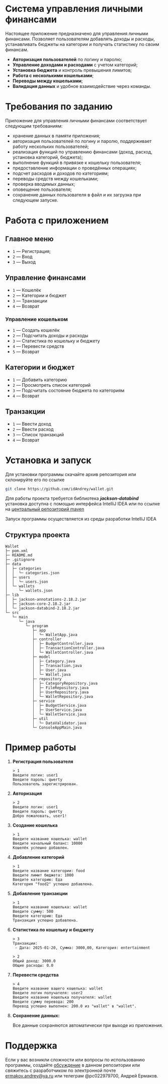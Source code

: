 # Система управления личными финансами

Настоящее приложение предназначено для управления личными финансами.
Позволяет пользователям добавлять доходы и расходы, устанавливать бюджеты на категории и получать статистику по своим финансам.

- **Авторизация пользователей** по логину и паролю;
- **Управление доходами и расходами** с учетом категорий;
- **Установка бюджета** и контроль превышения лимитов;
- **Работа с несколькими кошельками**;
- **Переводы между кошельками**;
- **Валидация данных** и удобное взаимодействие через команды.

# Требования по заданию
Приложение для управления личными финансами соответствует следующим требованиям:
- хранение данных в памяти приложения;
- авторизация пользователей по логину и паролю, поддерживает работу нескольких пользователей;
- реализация функций по управлению финансами (доход, расход, установка категорий, бюджета);
- выполнение функций в привязке к кошельку пользователя;
- предоставление информации о проведённых операциях;
- подсчет расходов и доходов по категориям;
- переводы средств между кошельками;
- проверка вводимых данных;
- оповещение пользователя;
- сохранение данных пользователя в файл и их загрузка при следующем запуске.

# Работа с приложением

## Главное меню
- `1` — Регистрация;
- `2` — Вход
- `3` — Выход

## Управление финансами
- `1` — Кошелёк
- `2` — Категории и бюджет
- `3` — Транзакции
- `4` — Возврат

### Управление кошельком
- `1` — Создать кошелёк
- `2` — Подсчитать доходы и расходы
- `3` — Статистика по кошельку и бюджету
- `4` — Перевести средств
- `5` — Возврат

## Категории и бюджет
- `1` — Добавить категорию
- `2` — Просмотреть список категорий
- `3` — Подсчитать состояние бюджета по категориям
- `4` — Возврат

## Транзакции
- `1` — Ввести доход
- `2` — Ввести расход
- `3` — Список транзакций
- `4` — Возврат

# Установка и запуск

Для установки программы скачайте архив репозитория или склонируйте его по ссылке
```bash
git clone https://github.com/idAndrey/wallet.git  
```  
Для работы проекта требуется библиотека ***jackson-databind***  
установка доступна с помощью интерфейса IntelliJ IDEA
или по ссылке на <a href="https://repo1.maven.org/maven2/com/fasterxml/jackson/core/jackson-annotations/2.18.2/">центральный репозиторий maven</a>

Запуск программы осуществляется из среды разработки IntelliJ IDEA

## Структура проекта

```plaintext
Wallet
├─ pom.xml                 
├─ README.md               
├─ .gitignore
├─ data
│  ├─ categories
│  │  └─ categories.json
│  ├─ users
│  │  └─ users.json
│  └─ wallets
│     └─ wallets.json
├─ lib
│  ├─ jackson-annotations-2.18.2.jar
│  ├─ jackson-core-2.18.2.jar
│  └─ jackson-databind-2.18.2.jar
└─ src
   └─ main
      └─ java
         └─ program
            ├─ app
            │  └─ WalletApp.java
            ├─ controller
            │  ├─ BudgetController.java
            │  ├─ TransactionController.java
            │  └─ WalletController.java
            ├─ model
            │  ├─ Category.java
            │  ├─ Transaction.java
            │  ├─ User.java
            │  └─ Wallet.java
            ├─ repository
            │  ├─ CategoryRepository.java
            │  ├─ FileRepository.java
            │  ├─ UserRepository.java
            │  └─ WalletRepository.java
            ├─ service
            │  ├─ BudgetService.java
            │  ├─ UserService.java
            │  └─ WalletService.java
            ├─ util
            │  └─ DataValidator.java
            └─ ConsoleAppMain.java
```

# Пример работы

1. **Регистрация пользователя**

   ```
   > 1
   Введите логин: user1
   Введите пароль: qwerty
   Пользователь зарегистрирован.
   ```

2. **Авторизация**

   ```
   > 2
   Введите логин: user1
   Введите пароль: qwerty
   Добро пожаловать, user1!
   ```

3. **Создание кошелька**

   ```
   > 1
   Введите название кошелька: wallet
   Введите начальный баланс: 10000
   Кошелёк успешно добавлен.
   ```

4. **Добавление категорий**

   ```
   > 1
   Введите название категории: food
   Введите лимит бюджета: 1000
   Введите категорию: Еда
   Категория "food2" успешно добавлена.
   ```

4. **Добавление транзакции**

   ```
   > 1
   Введите название кошелька: wallet
   Введите сумму: 500
   Введите категорию: Еда
   Транзакция успешно добавлена.
   ```

5. **Статистика по кошельку и бюджету**

   ```
   > 3
   Транзакции:
    - Дата: 2025-01-20, Сумма: 3000,00, Категория: entertainment

   > 2
   Общий доход: 3000.0
   Общие расходы: 0.0   
   
   ```

6. **Перевести средства**

   ```
   > 4
   Введите название вашего кошелька: wallet
   Введите логин получателя: user2
   Введите название кошелька получателя: wallet
   Введите сумму перевода: 200
   Перевод успешно выполнен: 200.0 из "wallet" в "wallet".
   ```

7. **Сохранение данных:**

   Все данные сохраняются автоматически при выходе из приложения.

# Поддержка

Если у вас возникли сложности или вопросы по использованию программы, создайте
[обсуждение](https://github.com/idAndrey/issues/new/choose) в данном репозитории или свяжитесь с разработчиком по электронной почте <a href="mailto:mail@example.com"><ermakov.andrey@ya.ru></a> или телеграм @pc022979700, Андрей Ермаков.